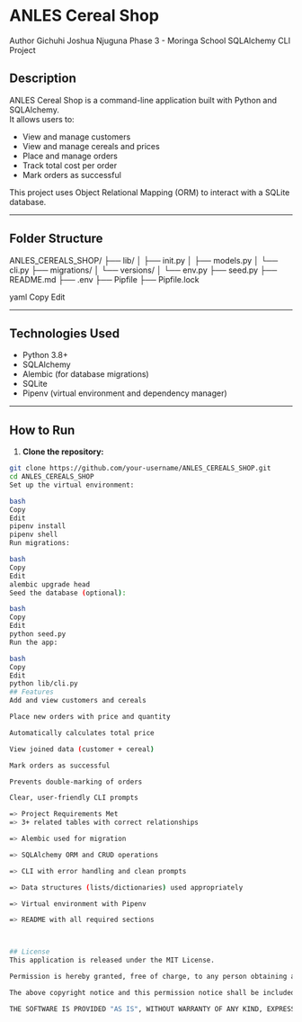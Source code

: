#  ANLES Cereal Shop
Author
Gichuhi Joshua Njuguna
Phase 3 - Moringa School SQLAlchemy CLI Project
##  Description

ANLES Cereal Shop is a command-line application built with Python and SQLAlchemy.  
It allows users to:

- View and manage customers
- View and manage cereals and prices
- Place and manage orders
- Track total cost per order
- Mark orders as successful

This project uses Object Relational Mapping (ORM) to interact with a SQLite database.

---

##  Folder Structure

ANLES_CEREALS_SHOP/
├── lib/
│ ├── init.py
│ ├── models.py
│ └── cli.py
├── migrations/
│ └── versions/
│ └── env.py
├── seed.py
├── README.md
├── .env
├── Pipfile
├── Pipfile.lock

yaml
Copy
Edit

---

##  Technologies Used

- Python 3.8+
- SQLAlchemy
- Alembic (for database migrations)
- SQLite
- Pipenv (virtual environment and dependency manager)

---

##  How to Run

1. **Clone the repository:**

```bash
git clone https://github.com/your-username/ANLES_CEREALS_SHOP.git
cd ANLES_CEREALS_SHOP
Set up the virtual environment:

bash
Copy
Edit
pipenv install
pipenv shell
Run migrations:

bash
Copy
Edit
alembic upgrade head
Seed the database (optional):

bash
Copy
Edit
python seed.py
Run the app:

bash
Copy
Edit
python lib/cli.py
## Features
Add and view customers and cereals

Place new orders with price and quantity

Automatically calculates total price

View joined data (customer + cereal)

Mark orders as successful

Prevents double-marking of orders

Clear, user-friendly CLI prompts

=> Project Requirements Met
=> 3+ related tables with correct relationships

=> Alembic used for migration

=> SQLAlchemy ORM and CRUD operations

=> CLI with error handling and clean prompts

=> Data structures (lists/dictionaries) used appropriately

=> Virtual environment with Pipenv

=> README with all required sections



## License
This application is released under the MIT License.

Permission is hereby granted, free of charge, to any person obtaining a copy of this software and associated documentation files (the "Software"), to deal in the Software without restriction, including without limitation the rights to use, copy, modify, merge, publish, distribute, sublicense, and/or sell copies of the Software, and to permit persons to whom the Software is furnished to do so, subject to the following conditions:

The above copyright notice and this permission notice shall be included in all copies or substantial portions of the Software.

THE SOFTWARE IS PROVIDED "AS IS", WITHOUT WARRANTY OF ANY KIND, EXPRESS OR IMPLIED, INCLUDING BUT NOT LIMITED TO THE WARRANTIES OF MERCHANTABILITY, FITNESS FOR A PARTICULAR PURPOSE AND NONINFRINGEMENT.